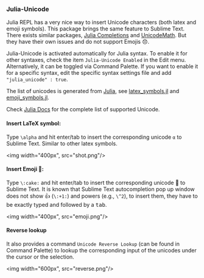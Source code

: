 ### Julia-Unicode

Julia REPL has a very nice way to insert Unicode characters (both latex and emoji symbols). This package brings the same feature to Sublime Text.
There exists similar packages, [Julia Completions](https://github.com/jakeconnor/JuliaCompletions) and [UnicodeMath](https://github.com/mvoidex/UnicodeMath). But they have their own issues and do not support Emojis 😞. 

Julia-Unicode is activated automatically for Julia syntax. To enable it for
other syntaxes, check the item `Julia-Unicode Enabled` in the Edit menu.
Alternatively, it can be toggled via Command Palette. If you want to enable it for a
specific syntax, edit the specific syntax settings file and add `"julia_unicode" : true`. 

The list of unicodes is generated from
[Julia](https://github.com/JuliaLang/julia/), see [latex_symbols.jl](latex_symbols.jl) and [emoji_symbols.jl](emoji_symbols.jl). 

Check [Julia Docs](http://docs.julialang.org/en/latest/manual/unicode-input/) for the complete list of supported Unicode.

#### Insert LaTeX symbol:

Type `\alpha` and hit enter/tab to insert the corresponding unicode `α` to Sublime Text. Similar to other latex symbols.

<img width="400px", src="shot.png"/>

#### Insert Emoji 🍰:

Type `\:cake:` and hit enter/tab to insert the corresponding unicode 🍰 to Sublime Text. 
It is known that Sublime Text autocompletion pop up window does not show 👍 (`\:+1:`) and powers (e.g., `\^2`), to insert them, they have to be exactly typed and followed by a <kbd>tab</kbd>.

<img width="400px", src="emoji.png"/>

#### Reverse lookup

It also provides a command `Unicode Reverse Lookup` (can be found in Command Palette) to lookup the corresponding input of the unicodes under the cursor or the selection.

<img width="600px", src="reverse.png"/>
